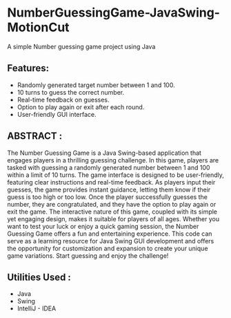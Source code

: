 # NumberGuessingGame-JavaSwing-MotionCut
A simple Number guessing game project using Java

## Features:
- Randomly generated target number between 1 and 100.
- 10 turns to guess the correct number.
- Real-time feedback on guesses.
- Option to play again or exit after each round.
- User-friendly GUI interface.

## ABSTRACT :
The Number Guessing Game is a Java Swing-based application that engages players in a thrilling guessing challenge. In this game, players are tasked with guessing a randomly generated number between 1 and 100 within a limit of 10 turns. The game interface is designed to be user-friendly, featuring clear instructions and real-time feedback. As players input their guesses, the game provides instant guidance, letting them know if their guess is too high or too low. Once the player successfully guesses the number, they are congratulated, and they have the option to play again or exit the game. The interactive nature of this game, coupled with its simple yet engaging design, makes it suitable for players of all ages. Whether you want to test your luck or enjoy a quick gaming session, the Number Guessing Game offers a fun and entertaining experience. This code can serve as a learning resource for Java Swing GUI development and offers the opportunity for customization and expansion to create your unique game variations. Start guessing and enjoy the challenge!

## Utilities Used :
- Java
- Swing
- IntelliJ - IDEA
